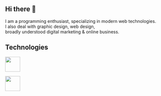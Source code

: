## Hi there 👋

I am a programming enthusiast, specializing in modern web technologies.<br>
I also deal with graphic design, web design, <br>broadly understood digital marketing & online business.

## Technologies

<p align="left">
  <img src="https://skillicons.dev/icons?i=ts,js,angular,nodejs,cs" height="48" />
</p>
<p align="left">
  <img src="https://skillicons.dev/icons?i=nestjs,postgresql,vscode,figma,wordpress" height="48" />
</p>

